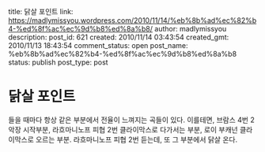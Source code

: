 title: 닭살 포인트
link: https://madlymissyou.wordpress.com/2010/11/14/%eb%8b%ad%ec%82%b4-%ed%8f%ac%ec%9d%b8%ed%8a%b8/
author: madlymissyou
description: 
post_id: 621
created: 2010/11/14 03:43:54
created_gmt: 2010/11/13 18:43:54
comment_status: open
post_name: %eb%8b%ad%ec%82%b4-%ed%8f%ac%ec%9d%b8%ed%8a%b8
status: publish
post_type: post

# 닭살 포인트

들을 때마다 항상 같은 부분에서 전율이 느껴지는 곡들이 있다. 이를테면, 브람스 4번 2악장 시작부분, 라흐마니노프 피협 2번 클라이막스로 다가서는 부분, 로이 부캐넌 <The Messiah Will Come Again> 클라이막스로 오르는 부분. 라흐마니노프 피협 2번 듣는데, 또 그 부분에서 닭살 온다.